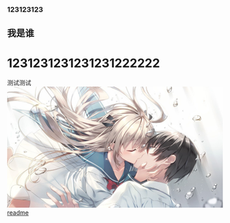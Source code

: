 ### 123123123
## 我是谁
# 1231231231231231222222
测试测试
![224](/steamuserimages-a.akamaihd.jpg)
[readme](/README.md)
